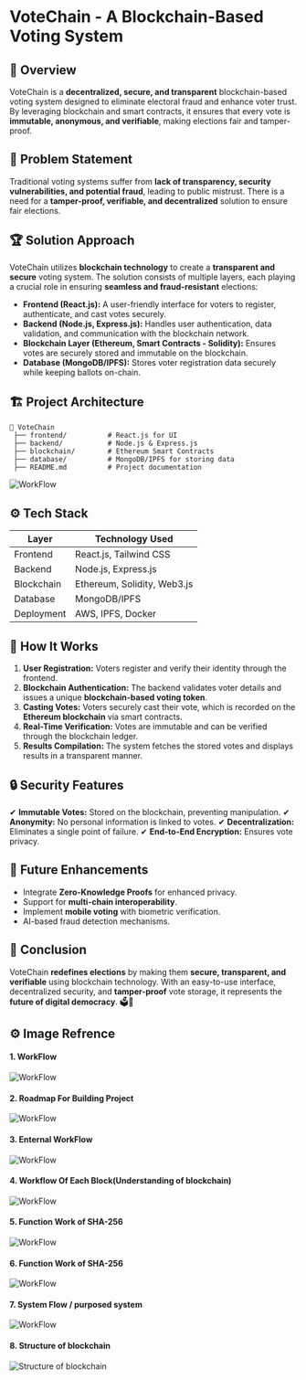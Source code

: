 # VoteChain - A Blockchain-Based Voting System

## 📌 Overview
VoteChain is a **decentralized, secure, and transparent** blockchain-based voting system designed to eliminate electoral fraud and enhance voter trust. By leveraging blockchain and smart contracts, it ensures that every vote is **immutable, anonymous, and verifiable**, making elections fair and tamper-proof. 

## 🎯 Problem Statement
Traditional voting systems suffer from **lack of transparency, security vulnerabilities, and potential fraud**, leading to public mistrust. There is a need for a **tamper-proof, verifiable, and decentralized** solution to ensure fair elections.

## 🏆 Solution Approach
VoteChain utilizes **blockchain technology** to create a **transparent and secure** voting system. The solution consists of multiple layers, each playing a crucial role in ensuring **seamless and fraud-resistant** elections:

- **Frontend (React.js):** A user-friendly interface for voters to register, authenticate, and cast votes securely.
- **Backend (Node.js, Express.js):** Handles user authentication, data validation, and communication with the blockchain network.
- **Blockchain Layer (Ethereum, Smart Contracts - Solidity):** Ensures votes are securely stored and immutable on the blockchain.
- **Database (MongoDB/IPFS):** Stores voter registration data securely while keeping ballots on-chain.

## 🏗️ Project Architecture
```
📂 VoteChain
 ├── frontend/          # React.js for UI
 ├── backend/           # Node.js & Express.js
 ├── blockchain/        # Ethereum Smart Contracts
 ├── database/          # MongoDB/IPFS for storing data
 ├── README.md          # Project documentation
```

<img src="Requirements/Screenshot Capture - 2025-01-22 - 22-28-57.png" alt="WorkFlow">



## ⚙️ Tech Stack
| Layer         | Technology Used |
|--------------|----------------|
| Frontend     | React.js, Tailwind CSS |
| Backend      | Node.js, Express.js |
| Blockchain   | Ethereum, Solidity, Web3.js |
| Database     | MongoDB/IPFS |
| Deployment   | AWS, IPFS, Docker |


## 🔗 How It Works
1. **User Registration:** Voters register and verify their identity through the frontend.
2. **Blockchain Authentication:** The backend validates voter details and issues a unique **blockchain-based voting token**.
3. **Casting Votes:** Voters securely cast their vote, which is recorded on the **Ethereum blockchain** via smart contracts.
4. **Real-Time Verification:** Votes are immutable and can be verified through the blockchain ledger.
5. **Results Compilation:** The system fetches the stored votes and displays results in a transparent manner.

## 🔒 Security Features
✔ **Immutable Votes:** Stored on the blockchain, preventing manipulation.
✔ **Anonymity:** No personal information is linked to votes.
✔ **Decentralization:** Eliminates a single point of failure.
✔ **End-to-End Encryption:** Ensures vote privacy.

## 🚀 Future Enhancements
- Integrate **Zero-Knowledge Proofs** for enhanced privacy.
- Support for **multi-chain interoperability**.
- Implement **mobile voting** with biometric verification.
- AI-based fraud detection mechanisms.

## 📜 Conclusion
VoteChain **redefines elections** by making them **secure, transparent, and verifiable** using blockchain technology. With an easy-to-use interface, decentralized security, and **tamper-proof** vote storage, it represents the **future of digital democracy**. 🗳️🚀

## ⚙️ Image Refrence
#### 1. WorkFlow 
<img src="Requirements/Work Flow.png" alt="WorkFlow">

#### 2. Roadmap For Building Project
<img src="Requirements/Work Layer overall.png" alt="WorkFlow">

#### 3. Enternal WorkFlow
<img src="Refrences/2020-04-22-21.png" alt="WorkFlow">

#### 4. Workflow Of Each Block(Understanding of blockchain)
<img src="Refrences\block.png" alt="WorkFlow">

#### 5. Function Work of SHA-256
<img src="Refrences/hash_block.png" alt="WorkFlow">

#### 6. Function Work of SHA-256
<img src="Refrences/hash_function.png" alt="WorkFlow">

#### 7. System Flow / purposed system
<img src="Refrences/purposed_system.png" alt="WorkFlow">

#### 8. Structure of blockchain 
<img src="Refrences/structure.png" alt="Structure of blockchain">
